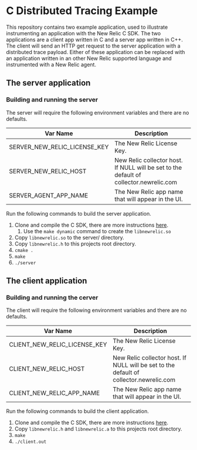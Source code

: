 # C Distributed Tracing Example

This repository contains two example application, used to 
illustrate instrumenting an application with the New Relic 
C SDK. The two applications are a client app written in C 
and a server app written in C++. The client will send an 
HTTP get request to the server application with a distributed
trace payload. Either of these application can be replaced with
an application written in an other New Relic supported language
and instrumented with a New Relic agent. 

## The server application

### Building and running the server

The server will require the following environment variables and there are no defaults.

|       Var Name       | Description |
| -------------------- | ----------- |
| SERVER_NEW_RELIC_LICENSE_KEY | The New Relic License Key. | 
| SERVER_NEW_RELIC_HOST | New Relic collector host. If NULL will be set to the default of collector.newrelic.com |
| SERVER_AGENT_APP_NAME | The New Relic app name that will appear in the UI. |

Run the following commands to build the server application.

1. Clone and compile the C SDK, there are more instructions [here](https://github.com/newrelic/c-sdk).
    1. Use the `make dynamic` command to create the `libnewrelic.so`
1. Copy `libnewrelic.so` to the server/ directory.
1. Copy `libnewrelic.h` to this projects root directory.
1. `cmake .`
1. `make`
1. `./server`

## The client application

### Building and running the cerver

The client will require the following environment variables and there are no defaults.

|       Var Name       | Description |
| -------------------- | ----------- |
| CLIENT_NEW_RELIC_LICENSE_KEY | The New Relic License Key. | 
| CLIENT_NEW_RELIC_HOST | New Relic collector host. If NULL will be set to the default of collector.newrelic.com |
| CLIENT_NEW_RELIC_APP_NAME | The New Relic app name that will appear in the UI. |

Run the following commands to build the client application.

1. Clone and compile the C SDK, there are more instructions [here](https://github.com/newrelic/c-sdk).
1. Copy `libnewrelic.h` and `libnewrelic.a` to this projects root directory.
1. `make`
1. `./client.out`
